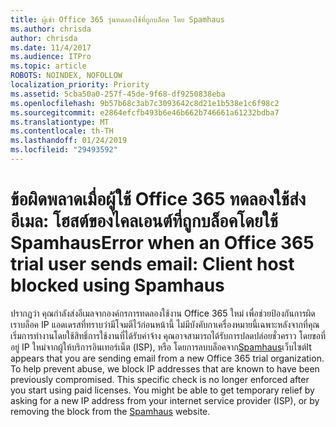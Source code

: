 ```yaml
---
title: ผู้เช่า Office 365 รุ่นทดลองใช้ที่ถูกบล็อค โดย Spamhaus
ms.author: chrisda
author: chrisda
ms.date: 11/4/2017
ms.audience: ITPro
ms.topic: article
ROBOTS: NOINDEX, NOFOLLOW
localization_priority: Priority
ms.assetid: 5cba50a0-257f-45de-9f68-df9250838eba
ms.openlocfilehash: 9b57b68c3ab7c3093642c8d21e1b538e1c6f98c2
ms.sourcegitcommit: e2864efcfb493b6e46b662b746661a61232bdba7
ms.translationtype: MT
ms.contentlocale: th-TH
ms.lasthandoff: 01/24/2019
ms.locfileid: "29493592"
---
```

# <a name="error-when-an-office-365-trial-user-sends-email-client-host-blocked-using-spamhaus"></a><span data-ttu-id="3fe4e-102">ข้อผิดพลาดเมื่อผู้ใช้ Office 365 ทดลองใช้ส่งอีเมล: โฮสต์ของไคลเอนต์ที่ถูกบล็อคโดยใช้ Spamhaus</span><span class="sxs-lookup"><span data-stu-id="3fe4e-102">Error when an Office 365 trial user sends email: Client host blocked using Spamhaus</span></span>

<span data-ttu-id="3fe4e-p101">ปรากฏว่า คุณกำลังส่งอีเมลจากองค์กรการทดลองใช้งาน Office 365 ใหม่ เพื่อช่วยป้องกันการผิด เราบล็อค IP แอดเดรสที่ทราบว่ามีโจมตีไว้ก่อนหน้านี้ ไม่มีบังคับกาเครื่องหมายนี้เฉพาะหลังจากที่คุณเริ่มการทำงานโดยใช้สิทธิ์การใช้งานที่ได้รับค่าจ้าง คุณอาจสามารถได้รับการปลดปล่อยชั่วคราว โดยขอที่อยู่ IP ใหม่จากผู้ให้บริการอินเทอร์เน็ต (ISP), หรือ โดยการลบบล็อคจาก[Spamhaus](https://go.microsoft.com/fwlink/p/?linkid=123245)เว็บไซต์</span><span class="sxs-lookup"><span data-stu-id="3fe4e-p101">It appears that you are sending email from a new Office 365 trial organization. To help prevent abuse, we block IP addresses that are known to have been previously compromised. This specific check is no longer enforced after you start using paid licenses. You might be able to get temporary relief by asking for a new IP address from your internet service provider (ISP), or by removing the block from the [Spamhaus](https://go.microsoft.com/fwlink/p/?linkid=123245) website.</span></span> 
  

